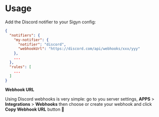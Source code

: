# Usage

Add the Discord notifier to your Sigyn config:

```json
{
  "notifiers": {
    "my-notifier": {
      "notifier": "discord",
      "webhookUrl": "https://discord.com/api/webhooks/xxx/yyy"
    },
    ...
  },
  "rules": [
    ...
  ]
}
```

**Webhook URL**

Using Discord webhooks is very simple: go to you server settings, **APPS** > **Integrations** > **Webhooks** then choose or create your webhook and click **Copy Webhook URL** button 🎉
